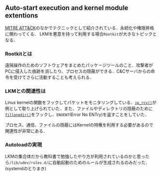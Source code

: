 ## Auto-start execution and kernel module extentions
[MITRE ATT&CK](https://attack.mitre.org/techniques/T1547/006/)のなかでテクニックとして紹介されている．永続化や権限昇格に関わってくる．
LKMを悪意を持って利用する場合`Rootkit`が大きなトピックとなる．

### Rootkitとは
遠隔操作のためのソフトウェアをまとめたパッケージツールのこと．攻撃者がPCに侵入した痕跡を消したり、プロセスの隠蔽ができる．C&Cサーバからの命令を受けてさらに活動することも考えられる．

### LKMとの関連性は
Linux kernelの関数をフックしてパケットをモニタリングしている．[`ip_rcv()`](https://elixir.bootlin.com/linux/latest/source/net/ipv4/ip_input.c#L560)が例として取り上げられていた．また、ファイルやディレクトリの隠蔽のために[`fillonedir()`](https://elixir.bootlin.com/linux/latest/source/fs/readdir.c#L179)をフックし、`ENOENT`(Error No ENTry)を返すことをしていた．

プロセス、通信、ファイルの隠蔽にはKernelの特権を利用する必要があるので関連性が非常にある．

### Autoloadの実現
LKMの集合体だから教科書で勉強したやり方が利用されているのかと思ったら`/lib/udev/rules.d/`に自動起動のためのルールが生成されるのみだった．(systemdのとりまき)